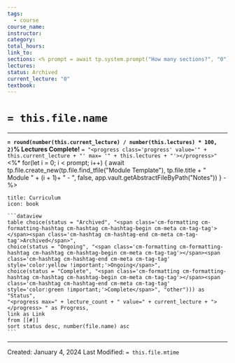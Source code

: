 ```yaml
---
tags:
  - course
course_name: 
instructor: 
category: 
total_hours: 
link_to: 
sections: <% prompt = await tp.system.prompt("How many sections?", "0") %>
lectures: 
status: Archived
current_lecture: "0"
textbook:
---
```

# `= this.file.name`
---

**`= round(number(this.current_lecture) / number(this.lectures) * 100, 2)`% Lectures Complete!**
`= "<progress class='progress' value='" + this.current_lecture + "' max= '" + this.lectures + "'></progress>"`
<%*
for(let i = 0; i < prompt; i++) {
	await tp.file.create_new(tp.file.find_tfile("Module Template"), tp.file.title + " Module " + (i + 1)+ " - ", false, app.vault.getAbstractFileByPath("Notes"))
}
-%>

````ad-example
title: Curriculum
icon: book

```dataview
table choice(status = "Archived", "<span class='cm-formatting cm-formatting-hashtag cm-hashtag cm-hashtag-begin cm-meta cm-tag-tag'></span><span class='cm-hashtag cm-hashtag-end cm-meta cm-tag-tag'>Archived</span>",
choice(status = "Ongoing", "<span class='cm-formatting cm-formatting-hashtag cm-hashtag cm-hashtag-begin cm-meta cm-tag-tag'></span><span class='cm-hashtag cm-hashtag-end cm-meta cm-tag-tag' style='color:yellow !important;'>Ongoing</span>",
choice(status = "Complete", "<span class='cm-formatting cm-formatting-hashtag cm-hashtag cm-hashtag-begin cm-meta cm-tag-tag'></span><span class='cm-hashtag cm-hashtag-end cm-meta cm-tag-tag' style='color:green !important;'>Complete</span>", "other"))) as "Status",
"<progress max=" + lecture_count + " value=" + current_lecture + "> </progress> " as Progress,
link as Link
from [[#]]
sort status desc, number(file.name) asc
```

````

---
Created: January 4, 2024
Last Modified: `= this.file.mtime`

